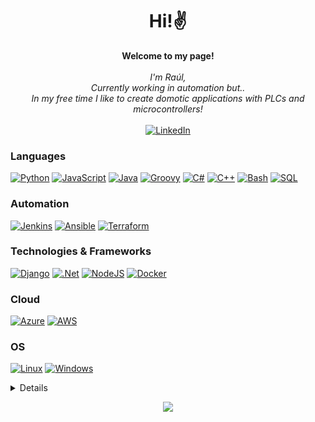 <h1 align="center">Hi!✌️</h1>

<p align="center">
    <b>Welcome to my page!</b><br><br>
    <i>
        I'm Raúl,<br>
        Currently working in automation but..<br>
        In my free time I like to create domotic applications with PLCs and microcontrollers!<br>
    </i><br>
    <a href="https://www.linkedin.com/in/r-dvl/">
        <img src="https://img.shields.io/badge/LinkedIn-blue?style=flat-square&logo=linkedin" alt="LinkedIn">
    </a>
</p>

### Languages
[![Python](https://img.shields.io/badge/python-black?style=for-the-badge&logo=python)](https://github.com/R-dVL)
[![JavaScript](https://img.shields.io/badge/javascript-black?style=for-the-badge&logo=javascript)](https://github.com/R-dVL)
[![Java](https://img.shields.io/badge/java-black?style=for-the-badge&logo=openjdk)](https://github.com/R-dVL)
[![Groovy](https://img.shields.io/badge/groovy-black?style=for-the-badge&logo=apachegroovy)](https://github.com/R-dVL)
[![C#](https://img.shields.io/badge/csharp-black?style=for-the-badge&logo=csharp)](https://github.com/R-dVL)
[![C++](https://img.shields.io/badge/C++-black?style=for-the-badge&logo=cplusplus)](https://github.com/R-dVL)
[![Bash](https://img.shields.io/badge/bash-black?style=for-the-badge&logo=gnu-bash&logoColor=white)](https://github.com/R-dVL)
[![SQL](https://img.shields.io/badge/sql-black?style=for-the-badge&logo=mysql)](https://github.com/R-dVL)

### Automation
[![Jenkins](https://img.shields.io/badge/jenkins-black?style=for-the-badge&logo=jenkins)](https://github.com/R-dVL)
[![Ansible](https://img.shields.io/badge/ansible-black?style=for-the-badge&logo=ansible)](https://github.com/R-dVL)
[![Terraform](https://img.shields.io/badge/terraform-black?style=for-the-badge&logo=terraform)](https://github.com/R-dVL)

### Technologies & Frameworks
[![Django](https://img.shields.io/badge/django-black?style=for-the-badge&logo=django)](https://github.com/R-dVL)
[![.Net](https://img.shields.io/badge/.net-black?style=for-the-badge&logo=.net)](https://github.com/R-dVL)
[![NodeJS](https://img.shields.io/badge/node.js-black?style=for-the-badge&logo=node.js)](https://github.com/R-dVL)
[![Docker](https://img.shields.io/badge/docker-black?style=for-the-badge&logo=docker)](https://github.com/R-dVL)

### Cloud
[![Azure](https://img.shields.io/badge/azure-black?style=for-the-badge&logo=microsoftazure)](https://github.com/R-dVL)
[![AWS](https://img.shields.io/badge/aws-black?style=for-the-badge&logo=amazonaws)](https://github.com/R-dVL)
### OS
[![Linux](https://img.shields.io/badge/linux-black?style=for-the-badge&logo=Linux)](https://github.com/R-dVL)
[![Windows](https://img.shields.io/badge/Windows-black?style=for-the-badge&logo=Windows)](https://github.com/R-dVL)

<details>
<p align="center">
  <a href="https://github.com/R-dVL">
    <img src="http://github-profile-summary-cards.vercel.app/api/cards/profile-details?username=R-dVL&theme=transparent" />
  </a>
  <a href="https://github.com/R-dVL">
    <img src="https://github-readme-streak-stats.herokuapp.com/?user=R-dVL&hide_border=true&card_width=338&theme=transparent" />
  </a>
  <a href="https://github.com/R-dVL">
    <img src="http://github-profile-summary-cards.vercel.app/api/cards/stats?username=R-dVL&theme=transparent" />
  </a>
  <a href="https://github.com/R-dVL">
    <img src="https://github-readme-stats.vercel.app/api/top-langs/?username=R-dVL&card_width=699&hide_border=true&theme=transparent" />
  </a>
</p>
</details>

<p align="center">
  <a href="https://github.com/R-dVL">
    <img src="https://komarev.com/ghpvc/?username=R-dVL&color=blue&style=flat)" />
  </a>
</p>
<!--

- 🔭 I’m currently working on ...
- 🌱 I’m currently learning ...
- 👯 I’m looking to collaborate on ...
- 🤔 I’m looking for help with ...
- 💬 Ask me about ...
- 📫 How to reach me: ...
- 😄 Pronouns: ...
- ⚡ Fun fact: ...
-->
